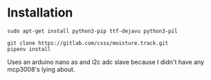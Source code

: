 # Installation

```
sudo apt-get install python3-pip ttf-dejavu python3-pil

git clone https://gitlab.com/cxss/moisture.track.git
pipenv install
```

Uses an arduino nano as and i2c adc slave because I didn't have any mcp3008's lying about.